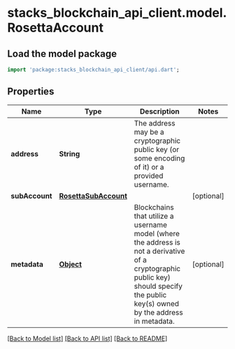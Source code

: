 # stacks_blockchain_api_client.model.RosettaAccount

## Load the model package
```dart
import 'package:stacks_blockchain_api_client/api.dart';
```

## Properties
Name | Type | Description | Notes
------------ | ------------- | ------------- | -------------
**address** | **String** | The address may be a cryptographic public key (or some encoding of it) or a provided username. | 
**subAccount** | [**RosettaSubAccount**](RosettaSubAccount.md) |  | [optional] 
**metadata** | [**Object**](.md) | Blockchains that utilize a username model (where the address is not a derivative of a cryptographic public key) should specify the public key(s) owned by the address in metadata. | [optional] 

[[Back to Model list]](../README.md#documentation-for-models) [[Back to API list]](../README.md#documentation-for-api-endpoints) [[Back to README]](../README.md)


